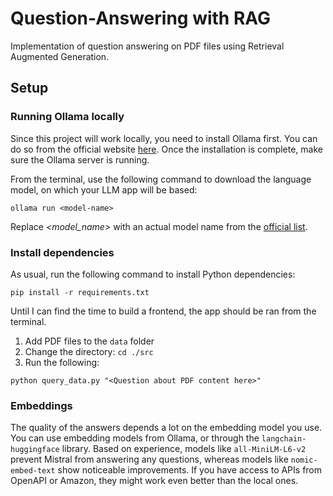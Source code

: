 # Question-Answering with RAG
Implementation of question answering on PDF files using Retrieval Augmented Generation. 

## Setup

### Running Ollama locally
Since this project will work locally, you need to install Ollama first. You can do so from the official website [here](https://ollama.com/). Once the installation is complete, make sure the Ollama server is running.

From the terminal, use the following command to download the language model, on which your LLM app will be based:
```{bash}
ollama run <model-name>
```
Replace _<model_name>_ with an actual model name from the [official list](https://ollama.com/library).

### Install dependencies
As usual, run the following command to install Python dependencies:
```{bash}
pip install -r requirements.txt
```

Until I can find the time to build a frontend, the app should be ran from the terminal.
1. Add PDF files to the `data` folder
2. Change the directory: `cd ./src`
3. Run the following:
```{bash}
python query_data.py "<Question about PDF content here>"
```

### Embeddings
The quality of the answers depends a lot on the embedding model you use. You can use embedding models from Ollama, or through the `langchain-huggingface` library. Based on experience, models like `all-MiniLM-L6-v2` prevent Mistral from answering any questions, whereas models like `nomic-embed-text` show noticeable improvements. If you have access to APIs from OpenAPI or Amazon, they might work even better than the local ones.
